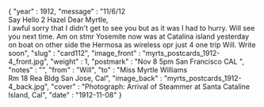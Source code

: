 {
  "year" : 1912,
  "message" : "11/6/12<br>Say Hello 2 Hazel Dear Myrtle,<br>I awful sorry that I didn't get to see you but as it was I had to hurry. Will see you next time. Am on stmr Yosemite now was at Catalina island yesterday on boat on other side the Hermosa as wireless opr just 4 one trip Will. Write soon",
  "slug" : "card112",
  "image_front" : "myrts_postcards_1912-4_front.jpg",
  "weight" : 1,
  "postmark" : "Nov 8 5pm San Francisco CAL ",
  "notes" : "",
  "from" : "Will",
  "to" : "Miss Myrtle Williams<br> Rm 18 Rea Bldg San Jose, Cal",
  "image_back" : "myrts_postcards_1912-4_back.jpg",
  "cover" : "Photograph: Arrival of Steammer at Santa Cataline Island, Cal",
  "date" : "1912-11-08"
}
